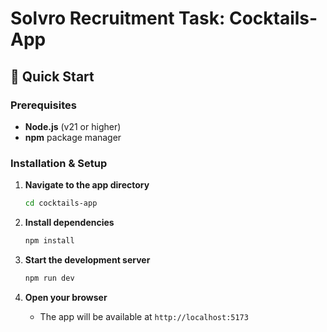 # Solvro Recruitment Task: Cocktails-App 

## 🚀 Quick Start

### Prerequisites
- **Node.js** (v21 or higher)
- **npm** package manager

### Installation & Setup
1. **Navigate to the app directory**
   ```bash
   cd cocktails-app
   ```

2. **Install dependencies**
   ```bash
   npm install
   ```

3. **Start the development server**
   ```bash
   npm run dev
   ```

4. **Open your browser**
   - The app will be available at `http://localhost:5173`